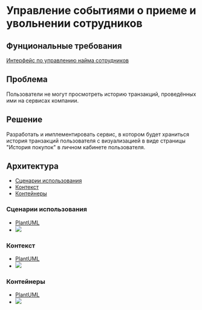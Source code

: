 # Управление событиями о приеме и увольнении сотрудников

## Фунциональные требования

[Интерфейс по управлению найма сотрудников](https://example.com/issue/1234)

## Проблема
Пользователи не могут просмотреть историю транзакций, проведённых ими на сервисах компании.

## Решение
Разработать и имплементировать сервис, в котором будет храниться история транзакций пользователя с визуализацией в виде страницы "История покупок" в личном кабинете пользователя. 

## Архитектура
* [Сценарии использования](#сценарии-использования)
* [Контекст](#контекст)
* [Контейнеры](#контейнеры)

### Сценарии использования [](#сценарии-использования)
* [PlantUML](./flow-overview.puml)
* ![](./img/flow-overview.png)

### Контекст [](#контекст)
* [PlantUML](./context.puml)
* ![](./img/context.png)

### Контейнеры [](#контейнеры)
* [PlantUML](./containers.puml)
* ![](./img/containers.png)
